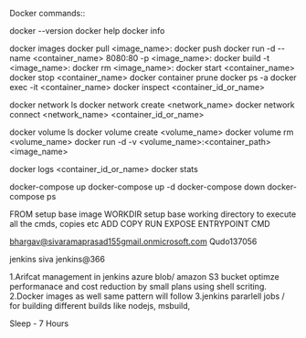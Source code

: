 Docker commands::

docker --version
docker help
docker info

docker images
docker pull <image_name>:<tag>
docker push 
docker run -d --name <container_name> 8080:80 -p <image_name>: <tag> 
docker build -t <image_name>: <tag>
docker rm <image_name>: <tag>
docker start <container_name> 
docker stop <container_name>
docker container prune
docker ps -a
docker exec -it <container_name> <command>
docker inspect <container_id_or_name>

docker network ls
docker network create <network_name>
docker network connect <network_name> <container_id_or_name>

docker volume ls
docker volume create <volume_name>
docker volume rm <volume_name>
docker run -d -v <volume_name>:<container_path> <image_name>

docker logs <container_id_or_name>
docker stats

docker-compose up
docker-compose up -d
docker-compose down
docker-compose ps

FROM setup base image 
WORKDIR setup base working directory to execute all the cmds, copies etc
ADD
COPY 
RUN
EXPOSE
ENTRYPOINT
CMD


bhargav@sivaramaprasad155gmail.onmicrosoft.com
Qudo137056

jenkins
siva
jenkins@366

1.Arifcat management in jenkins azure blob/ amazon S3 bucket optimze performanace and cost reduction by small plans using shell scriting.
2.Docker images as well same pattern will follow
3.jenkins pararlell jobs / for building different builds like nodejs, msbuild, 


Sleep - 7 Hours
